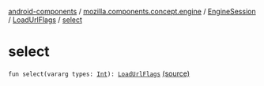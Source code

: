 [android-components](../../../index.md) / [mozilla.components.concept.engine](../../index.md) / [EngineSession](../index.md) / [LoadUrlFlags](index.md) / [select](./select.md)

# select

`fun select(vararg types: `[`Int`](https://kotlinlang.org/api/latest/jvm/stdlib/kotlin/-int/index.html)`): `[`LoadUrlFlags`](index.md) [(source)](https://github.com/mozilla-mobile/android-components/blob/master/components/concept/engine/src/main/java/mozilla/components/concept/engine/EngineSession.kt#L345)